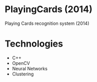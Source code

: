 # PlayingCards (2014)
Playing Cards recognition system (2014)

# Technologies
 - C++
 - OpenCV
 - Neural Networks
 - Clustering
